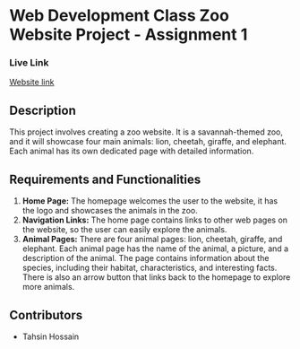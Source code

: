 # Web Development Class Zoo Website Project - Assignment 1


### Live Link
[Website link](https://tahsinhossain123.github.io/webdev-assignment-1-zoo/index.html)

## Description
This project involves creating a zoo website. It is a savannah-themed zoo, and it will showcase four main animals: lion, cheetah, giraffe, and elephant. Each animal has its own dedicated page with detailed information. 

## Requirements and Functionalities
1. **Home Page:** The homepage welcomes the user to the website, it has the logo and showcases the animals in the zoo.
2. **Navigation Links:** The home page contains links to other web pages on the website, so the user can easily explore the animals.
3. **Animal Pages:** There are four animal pages: lion, cheetah, giraffe, and elephant. Each animal page has the name of the animal, a picture, and a description of the animal. The page contains information about the species, including their habitat, characteristics, and interesting facts. There is also an arrow button that links back to the homepage to explore more animals.


## Contributors
- Tahsin Hossain

